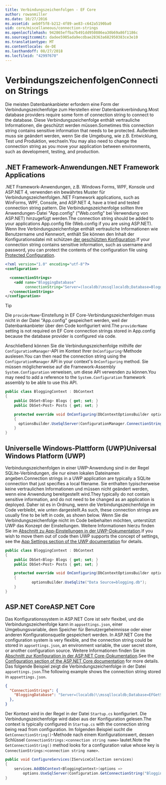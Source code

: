 ```yaml
---
title: Verbindungszeichenfolgen - EF Core
author: rowanmiller
ms.date: 10/27/2016
ms.assetid: aeb0f5f8-b212-4f89-ae83-c642a5190ba0
uid: core/miscellaneous/connection-strings
ms.openlocfilehash: 942865effba7b491dd950886ea30b69a86f1186c
ms.sourcegitcommit: dadee5905ada9ecdbae28363a682950383ce3e10
ms.translationtype: MT
ms.contentlocale: de-DE
ms.lasthandoff: 08/27/2018
ms.locfileid: "42997670"
---
```

# <a name="connection-strings"></a><span data-ttu-id="dd7db-102">Verbindungszeichenfolgen</span><span class="sxs-lookup"><span data-stu-id="dd7db-102">Connection Strings</span></span>

<span data-ttu-id="dd7db-103">Die meisten Datenbankanbieter erfordern eine Form der Verbindungszeichenfolge zum Herstellen einer Datenbankverbindung.</span><span class="sxs-lookup"><span data-stu-id="dd7db-103">Most database providers require some form of connection string to connect to the database.</span></span> <span data-ttu-id="dd7db-104">Diese Verbindungszeichenfolge enthält vertrauliche Informationen, die geschützt werden müssen.</span><span class="sxs-lookup"><span data-stu-id="dd7db-104">Sometimes this connection string contains sensitive information that needs to be protected.</span></span> <span data-ttu-id="dd7db-105">Außerdem muss sie geändert werden, wenn Sie die Umgebung, wie z.B. Entwicklung, Test und Produktion, wechseln.</span><span class="sxs-lookup"><span data-stu-id="dd7db-105">You may also need to change the connection string as you move your application between environments, such as development, testing, and production.</span></span>

## <a name="net-framework-applications"></a><span data-ttu-id="dd7db-106">.NET Framework-Anwendungen</span><span class="sxs-lookup"><span data-stu-id="dd7db-106">.NET Framework Applications</span></span>

<span data-ttu-id="dd7db-107">.NET Framework-Anwendungen, z.B. Windows Forms, WPF, Konsole und ASP.NET 4, verwenden ein bewährtes Muster für Verbindungszeichenfolgen.</span><span class="sxs-lookup"><span data-stu-id="dd7db-107">.NET Framework applications, such as WinForms, WPF, Console, and ASP.NET 4, have a tried and tested connection string pattern.</span></span> <span data-ttu-id="dd7db-108">Die Verbindungszeichenfolge sollten Ihre Anwendungen-Datei "App.config" ("Web.config" bei Verwendung von ASP.NET) hinzugefügt werden.</span><span class="sxs-lookup"><span data-stu-id="dd7db-108">The connection string should be added to your applications App.config file (Web.config if you are using ASP.NET).</span></span> <span data-ttu-id="dd7db-109">Wenn Ihre Verbindungszeichenfolge enthält vertrauliche Informationen wie Benutzername und Kennwort, enthält Sie können den Inhalt der Konfigurationsdatei mit schützen [der geschützten Konfiguration](https://docs.microsoft.com/dotnet/framework/data/adonet/connection-strings-and-configuration-files#encrypting-configuration-file-sections-using-protected-configuration).</span><span class="sxs-lookup"><span data-stu-id="dd7db-109">If your connection string contains sensitive information, such as username and password, you can protect the contents of the configuration file using [Protected Configuration](https://docs.microsoft.com/dotnet/framework/data/adonet/connection-strings-and-configuration-files#encrypting-configuration-file-sections-using-protected-configuration).</span></span>

``` xml
<?xml version="1.0" encoding="utf-8"?>
<configuration>

  <connectionStrings>
    <add name="BloggingDatabase"
         connectionString="Server=(localdb)\mssqllocaldb;Database=Blogging;Trusted_Connection=True;" />
  </connectionStrings>
</configuration>
```

> [!TIP]  
> <span data-ttu-id="dd7db-110">Die `providerName`-Einstellung in EF Core-Verbindungszeichenfolgen muss nicht in der Datei "App.config" gespeichert werden, weil der Datenbankanbieter über den Code konfiguriert wird.</span><span class="sxs-lookup"><span data-stu-id="dd7db-110">The `providerName` setting is not required on EF Core connection strings stored in App.config because the database provider is configured via code.</span></span>

<span data-ttu-id="dd7db-111">Anschließend können Sie die Verbindungszeichenfolge mithilfe der `ConfigurationManager`-API im Kontext Ihrer `OnConfiguring`-Methode auslesen.</span><span class="sxs-lookup"><span data-stu-id="dd7db-111">You can then read the connection string using the `ConfigurationManager` API in your context's `OnConfiguring` method.</span></span> <span data-ttu-id="dd7db-112">Sie müssen möglicherweise auf die Framework-Assembly `System.Configuration` verweisen, um diese API verwenden zu können.</span><span class="sxs-lookup"><span data-stu-id="dd7db-112">You may need to add a reference to the `System.Configuration` framework assembly to be able to use this API.</span></span>

``` csharp
public class BloggingContext : DbContext
{
    public DbSet<Blog> Blogs { get; set; }
    public DbSet<Post> Posts { get; set; }

    protected override void OnConfiguring(DbContextOptionsBuilder optionsBuilder)
    {
      optionsBuilder.UseSqlServer(ConfigurationManager.ConnectionStrings["BloggingDatabase"].ConnectionString);
    }
}
```

## <a name="universal-windows-platform-uwp"></a><span data-ttu-id="dd7db-113">Universelle Windows-Plattform (UWP)</span><span class="sxs-lookup"><span data-stu-id="dd7db-113">Universal Windows Platform (UWP)</span></span>

<span data-ttu-id="dd7db-114">Verbindungszeichenfolgen in einer UWP-Anwendung sind in der Regel SQLite-Verbindungen, die nur einen lokalen Dateinamen angeben.</span><span class="sxs-lookup"><span data-stu-id="dd7db-114">Connection strings in a UWP application are typically a SQLite connection that just specifies a local filename.</span></span> <span data-ttu-id="dd7db-115">Sie enthalten typischerweise keine vertraulichen Informationen und müssen nicht geändert werden, wenn eine Anwendung bereitgestellt wird.</span><span class="sxs-lookup"><span data-stu-id="dd7db-115">They typically do not contain sensitive information, and do not need to be changed as an application is deployed.</span></span> <span data-ttu-id="dd7db-116">Daher ist es in Ordnung, wenn die Verbindungszeichenfolge im Code verbleibt, wie unten dargestellt.</span><span class="sxs-lookup"><span data-stu-id="dd7db-116">As such, these connection strings are usually fine to be left in code, as shown below.</span></span> <span data-ttu-id="dd7db-117">Wenn Sie die Verbindungszeichenfolge nicht im Code beibehalten möchten, unterstützt UWP das Konzept der Einstellungen. Weitere Informationen hierzu finden Sie im [Abschnitt zu App-Einstellungen in der UWP-Dokumentation](https://docs.microsoft.com/windows/uwp/app-settings/store-and-retrieve-app-data).</span><span class="sxs-lookup"><span data-stu-id="dd7db-117">If you wish to move them out of code then UWP supports the concept of settings, see the [App Settings section of the UWP documentation](https://docs.microsoft.com/windows/uwp/app-settings/store-and-retrieve-app-data) for details.</span></span>

``` csharp
public class BloggingContext : DbContext
{
    public DbSet<Blog> Blogs { get; set; }
    public DbSet<Post> Posts { get; set; }

    protected override void OnConfiguring(DbContextOptionsBuilder optionsBuilder)
    {
            optionsBuilder.UseSqlite("Data Source=blogging.db");
    }
}
```

## <a name="aspnet-core"></a><span data-ttu-id="dd7db-118">ASP.NET Core</span><span class="sxs-lookup"><span data-stu-id="dd7db-118">ASP.NET Core</span></span>

<span data-ttu-id="dd7db-119">Das Konfigurationssystem in ASP.NET Core ist sehr flexibel, und die Verbindungszeichenfolge kann in `appsettings.json`, einer Umgebungsvariable, dem Speicher für Benutzergeheimnisse oder einer anderen Konfigurationsquelle gespeichert werden. </span><span class="sxs-lookup"><span data-stu-id="dd7db-119">In ASP.NET Core the configuration system is very flexible, and the connection string could be stored in `appsettings.json`, an environment variable, the user secret store, or another configuration source.</span></span> <span data-ttu-id="dd7db-120">Weitere Informationen finden Sie im [Abschnitt zur Konfiguration in der ASP.NET Core-Dokumentation](https://docs.asp.net/en/latest/fundamentals/configuration.html).</span><span class="sxs-lookup"><span data-stu-id="dd7db-120">See the [Configuration section of the ASP.NET Core documentation](https://docs.asp.net/en/latest/fundamentals/configuration.html) for more details.</span></span> <span data-ttu-id="dd7db-121">Das folgende Beispiel zeigt die Verbindungszeichenfolge in der Datei `appsettings.json`.</span><span class="sxs-lookup"><span data-stu-id="dd7db-121">The following example shows the connection string stored in `appsettings.json`.</span></span>

``` json
{
  "ConnectionStrings": {
    "BloggingDatabase": "Server=(localdb)\\mssqllocaldb;Database=EFGetStarted.ConsoleApp.NewDb;Trusted_Connection=True;"
  },
}
```

<span data-ttu-id="dd7db-122">Der Kontext wird in der Regel in der Datei `Startup.cs` konfiguriert. Die Verbindungszeichenfolge wird dabei aus der Konfiguration gelesen.</span><span class="sxs-lookup"><span data-stu-id="dd7db-122">The context is typically configured in `Startup.cs` with the connection string being read from configuration.</span></span> <span data-ttu-id="dd7db-123">Im folgenden Beispiel sucht die `GetConnectionString()`-Methode nach einem Konfigurationswert, dessen Schlüssel `ConnectionStrings:<connection string name>` lautet.</span><span class="sxs-lookup"><span data-stu-id="dd7db-123">Note the `GetConnectionString()` method looks for a configuration value whose key is `ConnectionStrings:<connection string name>`.</span></span>

``` csharp
public void ConfigureServices(IServiceCollection services)
{
    services.AddDbContext<BloggingContext>(options =>
        options.UseSqlServer(Configuration.GetConnectionString("BloggingDatabase")));
}
```

